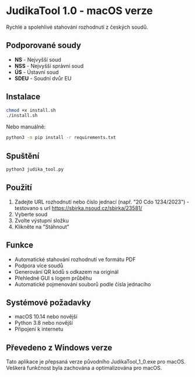 # JudikaTool 1.0 - macOS verze

Rychlé a spolehlivé stahování rozhodnutí z českých soudů.

## Podporované soudy

- **NS** - Nejvyšší soud
- **NSS** - Nejvyšší správní soud
- **ÚS** - Ústavní soud
- **SDEU** - Soudní dvůr EU

## Instalace

```bash
chmod +x install.sh
./install.sh
```

Nebo manuálně:

```bash
python3 -m pip install -r requirements.txt
```

## Spuštění

```bash
python3 judika_tool.py
```

## Použití

1. Zadejte URL rozhodnutí nebo číslo jednací (např. "20 Cdo 1234/2023") - testovano s url https://sbirka.nsoud.cz/sbirka/23581/
2. Vyberte soud
3. Zvolte výstupní složku
4. Klikněte na "Stáhnout"

## Funkce

- Automatické stahování rozhodnutí ve formátu PDF
- Podpora více soudů
- Generování QR kódů s odkazem na originál
- Přehledné GUI s logem průběhu
- Automatické pojmenování souborů podle čísla jednacího

## Systémové požadavky

- macOS 10.14 nebo novější
- Python 3.8 nebo novější
- Připojení k internetu

## Převedeno z Windows verze

Tato aplikace je přepsaná verze původního JudikaTool_1_0.exe pro macOS.
Veškerá funkčnost byla zachována a optimalizována pro macOS.
